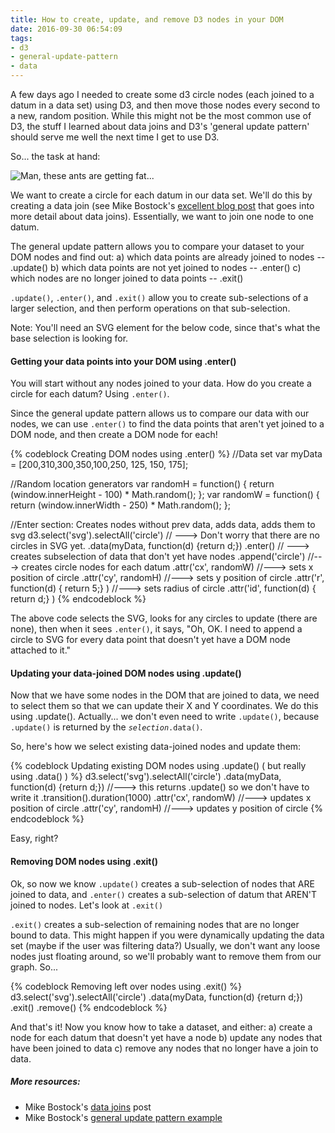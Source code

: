 ```yaml
---
title: How to create, update, and remove D3 nodes in your DOM
date: 2016-09-30 06:54:09
tags:
- d3
- general-update-pattern
- data
---
```


A few days ago I needed to create some d3 circle nodes (each joined to a datum in a data set) using D3, and then move those nodes every second to a new, random position. While this might not be the most common use of D3, the stuff I learned about data joins and D3's 'general update pattern' should serve me well the next time I get to use D3.

So... the task at hand:

![Man, these ants are getting fat...](/images/d3_gup.gif)

We want to create a circle for each datum in our data set. We'll do this by creating a data join (see Mike Bostock's <a href="https://bost.ocks.org/mike/join/">excellent blog post</a> that goes into more detail about data joins). Essentially, we want to join one node to one datum.

The general update pattern allows you to compare your dataset to your DOM nodes and find out:
a) which data points are already joined to nodes  -- .update()
b) which data points are not yet joined to nodes  -- .enter()
c) which nodes are no longer joined to data points -- .exit()

<code>.update()</code>, <code>.enter()</code>, and <code>.exit()</code> allow you to create sub-selections of a larger selection, and then perform operations on that sub-selection.

Note: You'll need an SVG element for the below code, since that's what the base selection is looking for.

<h4>Getting your data points into your DOM using .enter()</h4>

You will start without any nodes joined to your data. How do you create a circle for each datum? Using <code>.enter()</code>.

Since the general update pattern allows us to compare our data with our nodes, we can use <code>.enter()</code> to find the data points that aren't yet joined to a DOM node, and then create a DOM node for each!

{% codeblock Creating DOM nodes using .enter() %}
//Data set
var myData = [200,310,300,350,100,250, 125, 150, 175];

//Random location generators
var randomH = function() { return (window.innerHeight - 100) * Math.random(); };
var randomW = function() { return (window.innerWidth - 250) * Math.random(); };

//Enter section: Creates nodes without prev data, adds data, adds them to svg
d3.select('svg').selectAll('circle')   // ---> Don't worry that there are no circles in SVG yet.
  .data(myData, function(d) {return d;})
  .enter()   // ---> creates subselection of data that don't yet have nodes
  .append('circle')    //---> creates circle nodes for each datum
  .attr('cx', randomW)    //---> sets x position of circle
  .attr('cy', randomH)    //---> sets y position of circle
  .attr('r', function(d) { return 5;} )  //---> sets radius of circle
  .attr('id', function(d) { return d;} )
{% endcodeblock %}

The above code selects the SVG, looks for any circles to update (there are none), then when it sees <code>.enter()</code>, it says, "Oh, OK. I need to append a circle to SVG for every data point that doesn't yet have a DOM node attached to it."

<h4>Updating your data-joined DOM nodes using .update()</h4>
Now that we have some nodes in the DOM that are joined to data, we need to select them so that we can update their X and Y coordinates. We do this using .update(). Actually... we don't even need to write <code>.update()</code>, because <code>.update()</code> is returned by the <code><i>selection</i>.data()</code>.

So, here's how we select existing data-joined nodes and update them:

{% codeblock Updating existing DOM nodes using .update() ( but really using .data() ) %}
d3.select('svg').selectAll('circle')
  .data(myData, function(d) {return d;})   //---> this returns .update() so we don't have to write it
  .transition().duration(1000)
  .attr('cx', randomW)    //---> updates x position of circle
  .attr('cy', randomH)    //---> updates y position of circle
{% endcodeblock %}

Easy, right?

<h4>Removing DOM nodes using .exit()</h4>
Ok, so now we know <code>.update()</code> creates a sub-selection of nodes that ARE joined to data, and <code>.enter()</code> creates a sub-selection of datum that AREN'T joined to nodes. Let's look at <code>.exit()</code>

<code>.exit()</code> creates a sub-selection of remaining nodes that are no longer bound to data. This might happen if you were dynamically updating the data set (maybe if the user was filtering data?) Usually, we don't want any loose nodes just floating around, so we'll probably want to remove them from our graph. So...

{% codeblock Removing left over nodes using .exit() %}
d3.select('svg').selectAll('circle')
  .data(myData, function(d) {return d;})
  .exit()
  .remove()
{% endcodeblock %}

And that's it! Now you know how to take a dataset, and either:
a) create a node for each datum that doesn't yet have a node
b) update any nodes that have been joined to data
c) remove any nodes that no longer have a join to data.

<h5>More resources:</h5>
<ul><li>Mike Bostock's <a href="https://bost.ocks.org/mike/join/">data joins</a> post</li><li>Mike Bostock's <a href="https://bl.ocks.org/mbostock/3808218">general update pattern example</a></li></ul>
